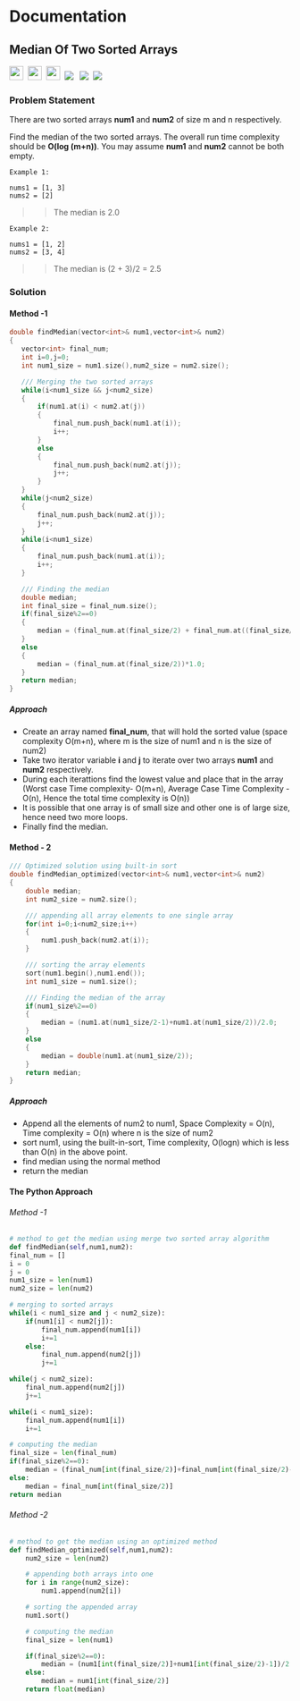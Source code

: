 # Documentation

## Median Of Two Sorted Arrays

<a><img src= "https://img.shields.io/badge/-Google-orange" height="25">&nbsp;&nbsp;<img src= 
"https://img.shields.io/badge/-Amazon-blue" height="25">&nbsp;&nbsp;<img src= "https://img.shields.io/badge/-PayTm-green" height="25">&nbsp;&nbsp;<img src= "https://img.shields.io/badge/-Leetcode-violet" >
&nbsp;&nbsp;<img src= "https://img.shields.io/badge/-CPP-red">&nbsp;&nbsp;<img src= "https://img.shields.io/badge/-Python-brightgreen"></a>


### Problem Statement 
There are two sorted arrays **num1** and **num2** of size m and n respectively. 

Find the median of the two sorted arrays. The overall run time complexity should be **O(log (m+n))**.
You may assume **num1** and **num2** cannot be both empty.

    Example 1:

    nums1 = [1, 3]
    nums2 = [2]

>> The median is 2.0

    Example 2:

    nums1 = [1, 2]
    nums2 = [3, 4]

>> The median is (2 + 3)/2 = 2.5

### Solution

#### Method -1 

```cpp
double findMedian(vector<int>& num1,vector<int>& num2)
{
   vector<int> final_num;
   int i=0,j=0;
   int num1_size = num1.size(),num2_size = num2.size();

   /// Merging the two sorted arrays
   while(i<num1_size && j<num2_size)
   {
       if(num1.at(i) < num2.at(j))
       {
           final_num.push_back(num1.at(i));
           i++;
       }
       else
       {
           final_num.push_back(num2.at(j));
           j++;
       }
   }
   while(j<num2_size)
   {
       final_num.push_back(num2.at(j));
       j++;
   }
   while(i<num1_size)
   {
       final_num.push_back(num1.at(i));
       i++;
   }

   /// Finding the median
   double median;
   int final_size = final_num.size();
   if(final_size%2==0)
   {
       median = (final_num.at(final_size/2) + final_num.at((final_size/2)-1))/2.0;
   }
   else
   {
       median = (final_num.at(final_size/2))*1.0;
   }
   return median;
}
```

##### Approach

* Create an array named **final_num**, that will hold the sorted value (space complexity O(m+n), where m is the size of num1 and n is the size of num2)
* Take two iterator variable **i** and **j** to iterate over two arrays **num1** and **num2** respectively.
* During each iterattions find the lowest value and place that in the array (Worst case Time complexity- O(m+n), Average Case Time Complexity - O(n), Hence the total time complexity is O(n))
* It is possible that one array is of small size and other one is of large size, hence need two more loops.
* Finally find the median.

#### Method - 2

```cpp
/// Optimized solution using built-in sort
double findMedian_optimized(vector<int>& num1,vector<int>& num2)
{
    double median;
    int num2_size = num2.size();

    /// appending all array elements to one single array
    for(int i=0;i<num2_size;i++)
    {
        num1.push_back(num2.at(i));
    }

    /// sorting the array elements
    sort(num1.begin(),num1.end());
    int num1_size = num1.size();

    /// Finding the median of the array
    if(num1_size%2==0)
    {
        median = (num1.at(num1_size/2-1)+num1.at(num1_size/2))/2.0;
    }
    else
    {
        median = double(num1.at(num1_size/2));
    }
    return median;
}
```
##### Approach

* Append all the elements of num2 to num1, Space Complexity = O(n), Time complexity = O(n) where n is the size of num2
* sort num1, using the built-in-sort, Time complexity, O(logn) which is less than O(n) in the above point.
* find median using the normal method
* return the median 

#### The Python Approach 

###### Method -1 

```python
# method to get the median using merge two sorted array algorithm
def findMedian(self,num1,num2):
final_num = []
i = 0
j = 0
num1_size = len(num1)
num2_size = len(num2)

# merging to sorted arrays
while(i < num1_size and j < num2_size):
    if(num1[i] < num2[j]):
        final_num.append(num1[i])
        i+=1
    else:
        final_num.append(num2[j])
        j+=1

while(j < num2_size):
    final_num.append(num2[j])
    j+=1

while(i < num1_size):
    final_num.append(num1[i])
    i+=1

# computing the median
final_size = len(final_num)
if(final_size%2==0):
    median = (final_num[int(final_size/2)]+final_num[int(final_size/2)-1])/2
else:
    median = final_num[int(final_size/2)]
return median
```

###### Method -2

```python
# method to get the median using an optimized method
def findMedian_optimized(self,num1,num2):
    num2_size = len(num2)

    # appending both arrays into one
    for i in range(num2_size):
        num1.append(num2[i])

    # sorting the appended array
    num1.sort()

    # computing the median
    final_size = len(num1)

    if(final_size%2==0):
        median = (num1[int(final_size/2)]+num1[int(final_size/2)-1])/2
    else:
        median = num1[int(final_size/2)]
    return float(median)
```










